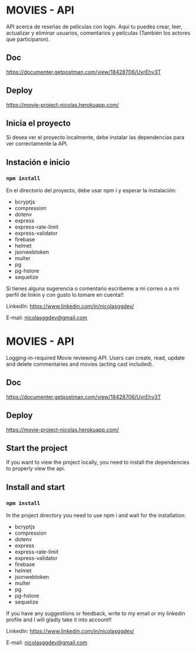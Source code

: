 # MOVIES - API

API acerca de reseñas de peliculas con login. Aqui tu puedes crear, leer, actualizar y eliminar usuarios, comentarios y películas (También los actores que participaron).

## Doc

https://documenter.getpostman.com/view/18428706/UyrEhv3T

## Deploy

https://movie-project-nicolas.herokuapp.com/

## Inicia el proyecto

Si desea ver el proyecto localmente, debe instalar las dependencias para ver correctamente la API.

## Instación e inicio

### `npm install`

En el directorio del proyecto, debe usar npm i y esperar la instalación:

<ul>
  <li>bcryptjs</li>
  <li>compression</li>
  <li>dotenv</li>
  <li>express</li>
  <li>express-rate-limit</li>
  <li>express-validator</li>
  <li>firebase</li>
  <li>helmet</li>
  <li>jsonwebtoken</li>
  <li>multer</li>
  <li>pg</li>
  <li>pg-hstore</li>
  <li>sequelize</li>
</ul>

Si tienes alguna sugerencia o comentario escribeme a mi correo o a mi perfil de linkin y con gusto lo tomare en cuenta!!

LinkedIn: https://www.linkedin.com/in/nicolasggdev/

E-mail: nicolasggdev@gmail.com

# MOVIES - API

Logging-in-required Movie reviewing API. Users can create, read, update and delete commentaries and movies (acting cast included).

## Doc

https://documenter.getpostman.com/view/18428706/UyrEhv3T

## Deploy

https://movie-project-nicolas.herokuapp.com/

## Start the project

If you want to view the project locally, you need to install the dependencies to properly view the api.

## Install and start

### `npm install`

In the project directory you need to use npm i and wait for the installation:

<ul>
  <li>bcryptjs</li>
  <li>compression</li>
  <li>dotenv</li>
  <li>express</li>
  <li>express-rate-limit</li>
  <li>express-validator</li>
  <li>firebase</li>
  <li>helmet</li>
  <li>jsonwebtoken</li>
  <li>multer</li>
  <li>pg</li>
  <li>pg-hstore</li>
  <li>sequelize</li>
</ul>

If you have any suggestions or feedback, write to my email or my linkedin profile and I will gladly take it into account!!

LinkedIn: https://www.linkedin.com/in/nicolasggdev/

E-mail: nicolasggdev@gmail.com
